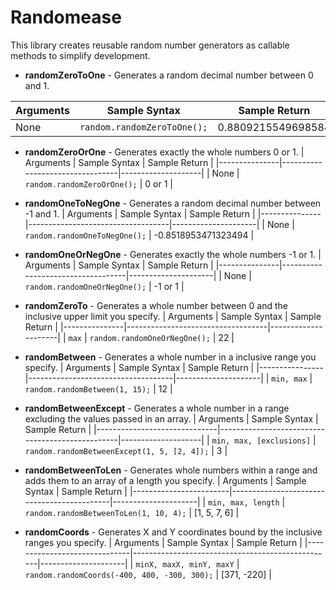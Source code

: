 # Randomease
This library creates reusable random number generators as callable methods to simplify development.

* **randomZeroToOne** - Generates a random decimal number between 0 and 1.


| Arguments     | Sample Syntax                   | Sample Return      |
|---------------|---------------------------------|--------------------|
| None          | `random.randomZeroToOne();`     | 0.8809215549698584 |




* **randomZeroOrOne** - Generates exactly the whole numbers 0 or 1.
    | Arguments     | Sample Syntax                   | Sample Return      |
    |---------------|---------------------------------|--------------------|
    | None          | `random.randomZeroOrOne();`     | 0 or 1             |




* **randomOneToNegOne** - Generates a random decimal number between -1 and 1.
    | Arguments     | Sample Syntax                     | Sample Return       |
    |---------------|-----------------------------------|---------------------|
    | None          | `random.randomOneToNegOne();`     | -0.8518953471323494 | 




* **randomOneOrNegOne** - Generates exactly the whole numbers -1 or 1.
    | Arguments     | Sample Syntax                     | Sample Return       |
    |---------------|-----------------------------------|---------------------|
    | None          | `random.randomOneOrNegOne();`     | -1 or 1             | 




* **randomZeroTo** - Generates a whole number between 0 and the inclusive upper limit you specify.
    | Arguments     | Sample Syntax                     | Sample Return       |
    |---------------|-----------------------------------|---------------------|
    | `max`         | `random.randomOneOrNegOne();`     | 22                  | 




* **randomBetween** - Generates a whole number in a inclusive range you specify.
    | Arguments      | Sample Syntax                      | Sample Return       |
    |----------------|------------------------------------|---------------------|
    | `min, max`     | `random.randomBetween(1, 15);`     | 12                  | 




* **randomBetweenExcept** - Generates a whole number in a range excluding the values passed in an array.
    | Arguments                    | Sample Syntax                                   | Sample Return      |
    |------------------------------|-------------------------------------------------|--------------------|
    | `min, max, [exclusions]`     | `random.randomBetweenExcept(1, 5, [2, 4]);`     | 3                  | 




* **randomBetweenToLen** - Generates whole numbers within a range and adds them to an array of a length you specify.
    | Arguments              | Sample Syntax                              | Sample Return       |
    |------------------------|--------------------------------------------|---------------------|
    | `min, max, length`     | `random.randomBetweenToLen(1, 10, 4);`     | [1, 5, 7, 6]        | 




* **randomCoords** - Generates X and Y coordinates bound by the inclusive ranges you specify.
    | Arguments                    | Sample Syntax                                    | Sample Return       |
    |------------------------------|--------------------------------------------------|---------------------|
    | `minX, maxX, minY, maxY`     | `random.randomCoords(-400, 400, -300, 300);`     | [371, -220]         | 



